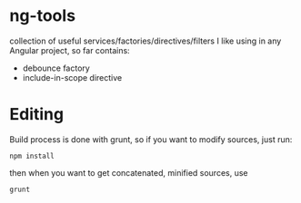 ng-tools
========

collection of useful services/factories/directives/filters I like using in any Angular project, so far contains:

- debounce factory
- include-in-scope directive

# Editing
Build process is done with grunt, so if you want to modify sources, just run:
```
npm install
```

then when you want to get concatenated, minified sources, use
```
grunt
```
